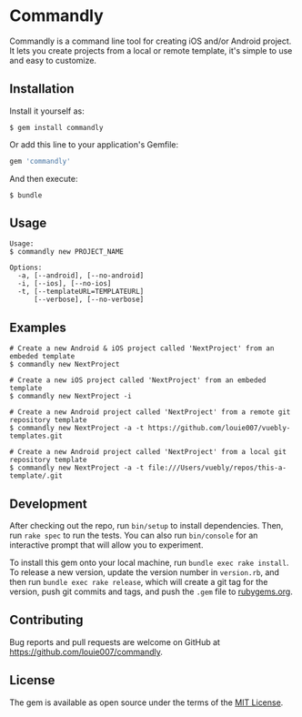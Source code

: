 # Commandly

Commandly is a command line tool for creating iOS and/or Android project.
It lets you create projects from a local or remote template, it's simple to use and easy to customize.

## Installation

Install it yourself as:

    $ gem install commandly

Or add this line to your application's Gemfile:

```ruby
gem 'commandly'
```

And then execute:

    $ bundle


## Usage

```
Usage:
$ commandly new PROJECT_NAME
```
```
Options:
  -a, [--android], [--no-android]
  -i, [--ios], [--no-ios]
  -t, [--templateURL=TEMPLATEURL]
      [--verbose], [--no-verbose]
```

## Examples

```
# Create a new Android & iOS project called 'NextProject' from an embeded template
$ commandly new NextProject

# Create a new iOS project called 'NextProject' from an embeded template
$ commandly new NextProject -i

# Create a new Android project called 'NextProject' from a remote git repository template
$ commandly new NextProject -a -t https://github.com/louie007/vuebly-templates.git

# Create a new Android project called 'NextProject' from a local git repository template
$ commandly new NextProject -a -t file:///Users/vuebly/repos/this-a-template/.git
```

## Development

After checking out the repo, run `bin/setup` to install dependencies. Then, run `rake spec` to run the tests. You can also run `bin/console` for an interactive prompt that will allow you to experiment.

To install this gem onto your local machine, run `bundle exec rake install`. To release a new version, update the version number in `version.rb`, and then run `bundle exec rake release`, which will create a git tag for the version, push git commits and tags, and push the `.gem` file to [rubygems.org](https://rubygems.org).

## Contributing

Bug reports and pull requests are welcome on GitHub at https://github.com/louie007/commandly.

## License

The gem is available as open source under the terms of the [MIT License](http://opensource.org/licenses/MIT).
